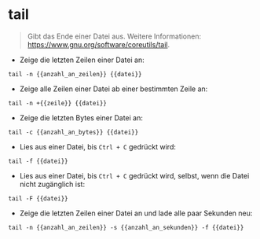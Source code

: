 # tail

> Gibt das Ende einer Datei aus.
> Weitere Informationen: <https://www.gnu.org/software/coreutils/tail>.

- Zeige die letzten Zeilen einer Datei an:

`tail -n {{anzahl_an_zeilen}} {{datei}}`

- Zeige alle Zeilen einer Datei ab einer bestimmten Zeile an:

`tail -n +{{zeile}} {{datei}}`

- Zeige die letzten Bytes einer Datei an:

`tail -c {{anzahl_an_bytes}} {{datei}}`

- Lies aus einer Datei, bis `Ctrl + C` gedrückt wird:

`tail -f {{datei}}`

- Lies aus einer Datei, bis `Ctrl + C` gedrückt wird, selbst, wenn die Datei nicht zugänglich ist:

`tail -F {{datei}}`

- Zeige die letzten Zeilen einer Datei an und lade alle paar Sekunden neu:

`tail -n {{anzahl_an_zeilen}} -s {{anzahl_an_sekunden}} -f {{datei}}`
